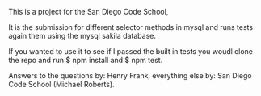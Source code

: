 This is a project for the San Diego Code School,

It is the submission for different selector methods in mysql and runs tests again them using the mysql sakila database. 

If you wanted to use it to see if I passed the built in tests you woudl clone the repo and run $ npm install and $ npm test. 

Answers to the questions by: Henry Frank, 
everything else by: San Diego Code School (Michael Roberts). 
